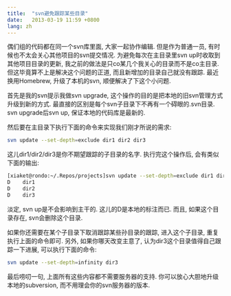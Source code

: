 ```yaml
---
title:  "svn避免跟踪某些目录"
date:   2013-03-19 11:59 +0800
lang: zh
---
```


偶们组的代码都在同一个svn库里面, 大家一起协作编辑. 但是作为普通一员, 有时候也不太会关心其他项目的svn提交情况. 为避免每次在主目录里svn up时收取到其他项目目录的更新, 我之前的做法是只co某几个我关心的目录而不是co主目录. 但这毕竟算不上是解决这个问题的正道, 而且新增加的目录自己就没有跟踪. 最近换用Homebrew, 升级了本机的svn, 顺便解决了下这个小问题.

首先是我的svn提示我做svn upgrade, 这个操作的目的是把本地的旧svn管理方式升级到新的方式. 最直接的区别是每个svn子目录下不再有一个碍眼的.svn目录. svn upgrade后svn up, 保证本地的代码库是最新的.

然后要在主目录下执行下面的命令来实现我们刚才所说的需求:

```sh
svn update --set-depth=exclude dir1 dir2 dir3
```

这儿dir1/dir2/dir3是你不期望跟踪的子目录的名字. 执行完这个操作后, 会有类似下面的输出:

```sh
[xiaket@rondo:~/.Repos/projects]svn update --set-depth=exclude dir1 dir2 dir3
D    dir1
D    dir2
D    dir3
```

淡定, svn up是不会影响到主干的. 这儿的D是本地的标注而已. 而且, 如果这个目录存在, svn会删除这个目录.

如果你还需要在某个子目录下取消跟踪某些孙目录的跟踪, 进入这个子目录, 重复执行上面的命令即可. 另外, 如果你哪天改变主意了, 认为dir3这个目录值得自己跟踪一下进展, 可以执行下面的命令:

```sh
svn update --set-depth=infinity dir3
```

最后唠叨一句, 上面所有这些内容都不需要服务器的支持. 你可以放心大胆地升级本地的subversion, 而不用理会你的svn服务器的版本.
